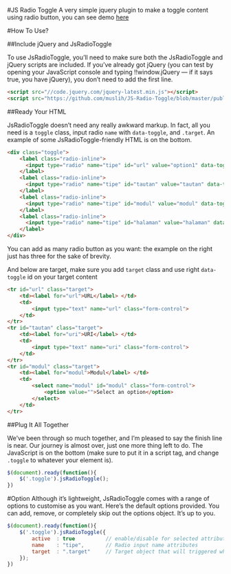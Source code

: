 #JS Radio Toggle
A very simple jquery plugin to make a toggle content using radio button, you can see demo [here](muslih.github.io/JS-Radio-Toggle/)

#How To Use?

##Include jQuery and JsRadioToggle

To use JsRadioToggle, you’ll need to make sure both the JsRadioToggle and jQuery scripts are included. If you’ve already got jQuery (you can test by opening your JavaScript console and typing !!window.jQuery — if it says true, you have jQuery), you don’t need to add the first line.

```html
<script src="//code.jquery.com/jquery-latest.min.js"></script>
<script src="https://github.com/muslih/JS-Radio-Toggle/blob/master/public/jsradiotoggle.js"></script>
```

##Ready Your HTML

JsRadioToggle doesn’t need any really awkward markup. In fact, all you need is a `toggle` class, input radio `name` with `data-toggle`, and `.target`. An example of some JsRadioToggle-friendly HTML is on the bottom.

```html
<div class="toggle">
	<label class="radio-inline">
	  <input type="radio" name="tipe" id="url" value="option1" data-toggle="#url"> URL
	</label>
	<label class="radio-inline">
	  <input type="radio" name="tipe" id="tautan" value="tautan" data-toggle="#tautan" > Tautan dalam situs(URI)
	</label>
	<label class="radio-inline">
	  <input type="radio" name="tipe" id="modul" value="modul" data-toggle="#modul"> Modul
	</label>
	<label class="radio-inline">
	  <input type="radio" name="tipe" id="halaman" value="halaman" data-toggle="#halaman"> Halaman
	</label>
</div>
```
You can add as many radio button as you want: the example on the right just has three for the sake of brevity.

And below are target, make sure you add `target` class and use right `data-toggle` id on your target content
```html
<tr id="url" class="target">
	<td><label for="url">URL</label> </td>
	<td>
		<input type="text" name="url" class="form-control">
	</td>
</tr>
<tr id="tautan" class="target">
	<td><label for="uri">URI</label> </td>
	<td>
		<input type="text" name="uri" class="form-control">
	</td>
</tr>
<tr id="modul" class="target">
	<td><label for="modul">Modul</label> </td>
	<td>
		<select name="modul" id="modul" class="form-control">
			<option value="">Select an option</option>
		</select>
	</td>
</tr>
```

##Plug It All Together

We’ve been through so much together, and I’m pleased to say the finish line is near. Our journey is almost over, just one more thing left to do. The JavaScript is on the bottom (make sure to put it in a script tag, and change `.toggle` to whatever your element is).

```javascript
$(document).ready(function(){
	$('.toggle').jsRadioToggle();
})
```

#Option
Although it’s lightweight, JsRadioToggle comes with a range of options to customise as you want. Here’s the default options provided. You can add, remove, or completely skip out the options object. It’s up to you.

```javascript
$(document).ready(function(){
	$('.toggle').jsRadioToggle({
		active	: true			// enable/disable for selected attributes 	
		name	: "tipe",		// Radio input name attributes
		target	: ".target"		// Target object that will triggered when radio clicked
	});
})
```

